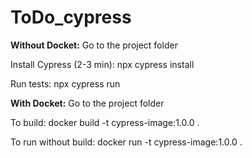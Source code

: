 # ToDo_cypress

**Without Docket:**
Go to the project folder

Install Cypress (2-3 min): npx cypress install

Run tests: npx cypress run


**With Docket:**
Go to the project folder

To build: docker build -t cypress-image:1.0.0 .

To run without build: docker run -t cypress-image:1.0.0 .
